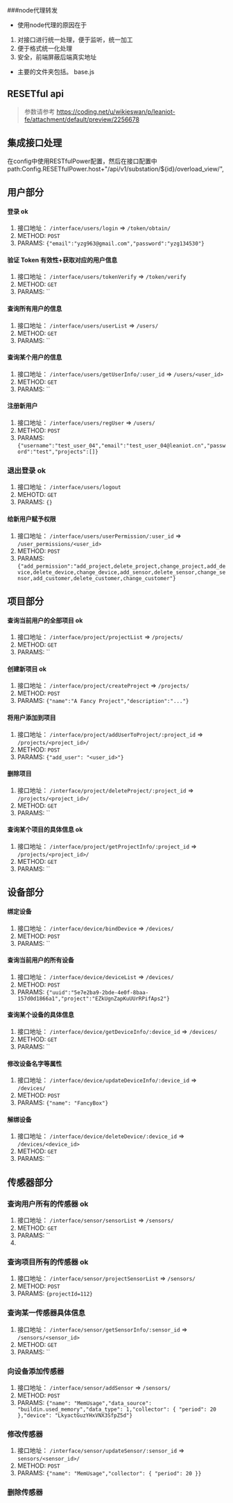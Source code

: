 ###node代理转发
+ 使用node代理的原因在于
1. 对接口进行统一处理，便于监听，统一加工
2. 便于格式统一化处理
3. 安全，前端屏蔽后端真实地址

+ 主要的文件夹包括。 base.js


## RESETful api

>参数请参考 https://coding.net/u/wikieswan/p/leaniot-fe/attachment/default/preview/2256678

## 集成接口处理
   在config中使用RESTfulPower配置，然后在接口配置中
    path:Config.RESETfulPower.host+"/api/v1/substation/${id}/overload_view/",


## 用户部分
#### 登录 ok
1. 接口地址： `/interface/users/login` => `/token/obtain/`
2. METHOD: `POST`
3. PARAMS: `{"email":"yzg963@gmail.com","password":"yzg134530"}`

#### 验证 Token 有效性+获取对应的用户信息
1. 接口地址： `/interface/users/tokenVerify` => `/token/verify`
2. METHOD: `GET`
3. PARAMS: ``

#### 查询所有用户的信息
1. 接口地址： `/interface/users/userList` => `/users/`
2. METHOD: `GET`
3. PARAMS: ``

#### 查询某个用户的信息
1. 接口地址： `/interface/users/getUserInfo/:user_id` => `/users/<user_id>`
2. METHOD: `GET`
3. PARAMS: ``

#### 注册新用户
1. 接口地址： `/interface/users/regUser` => `/users/`
2. METHOD: `POST`
3. PARAMS: `{"username":"test_user_04","email":"test_user_04@leaniot.cn","password":"test","projects":[]}`

### 退出登录 ok
1. 接口地址： `/interface/users/logout`
2. MEHOTD: `GET`
3. PARAMS: `{}`

#### 给新用户赋予权限
1. 接口地址： `/interface/users/userPermission/:user_id` => `/user_permissions/<user_id>`
2. METHOD: `POST`
3. PARAMS: `{"add_permission":"add_project,delete_project,change_project,add_device,delete_device,change_device,add_sensor,delete_sensor,change_sensor,add_customer,delete_customer,change_customer"}`

## 项目部分
#### 查询当前用户的全部项目 ok
1. 接口地址： `/interface/project/projectList` => `/projects/`
2. METHOD: `GET`
3. PARAMS: ``

#### 创建新项目 ok
1. 接口地址： `/interface/project/createProject` => `/projects/`
2. METHOD: `POST`
3. PARAMS: `{"name":"A Fancy Project","description":"..."}`

#### 将用户添加到项目
1. 接口地址： `/interface/project/addUserToProject/:project_id` => `/projects/<project_id>/`
2. METHOD: `POST`
3. PARAMS: `{"add_user": "<user_id>"}`

#### 删除项目
1. 接口地址： `/interface/project/deleteProject/:project_id` => `/projects/<project_id>/`
2. METHOD: `GET`
3. PARAMS: ``

#### 查询某个项目的具体信息 ok
1. 接口地址： `/interface/project/getProjectInfo/:project_id` => `/projects/<project_id>/`
2. METHOD: `GET`
3. PARAMS: ``

## 设备部分
#### 绑定设备
1. 接口地址： `/interface/device/bindDevice` => `/devices/`
2. METHOD: `POST`
3. PARAMS: ``

#### 查询当前用户的所有设备
1. 接口地址： `/interface/device/deviceList` => `/devices/`
2. METHOD: `POST`
3. PARAMS: `{"uuid":"5e7e2ba9-2bde-4e0f-8baa-157d0d1866a1","project":"EZkUgnZapKuUUrRPifAps2"}`

#### 查询某个设备的具体信息
1. 接口地址： `/interface/device/getDeviceInfo/:device_id` => `/devices/`
2. METHOD: `GET`
3. PARAMS: ``

#### 修改设备名字等属性
1. 接口地址： `/interface/device/updateDeviceInfo/:device_id` => `/devices/`
2. METHOD: `POST`
3. PARAMS: `{"name": "FancyBox"}`

#### 解绑设备
1. 接口地址： `/interface/device/deleteDevice/:device_id` => `/devices/<device_id>`
2. METHOD: `GET`
3. PARAMS: ``

## 传感器部分
### 查询用户所有的传感器 ok
1. 接口地址： `/interface/sensor/sensorList` => `/sensors/`
2. METHOD: `GET`
3. PARAMS: ``
4.
### 查询项目所有的传感器 ok
1. 接口地址： `/interface/sensor/projectSensorList` => `/sensors/`
2. METHOD: `POST`
3. PARAMS: `{projectId=112}`

###  查询某一传感器具体信息
1. 接口地址： `/interface/sensor/getSensorInfo/:sensor_id` => `/sensors/<sensor_id>`
2. METHOD: `GET`
3. PARAMS: ``

### 向设备添加传感器
1. 接口地址： `/interface/sensor/addSensor` => `/sensors/`
2. METHOD: `POST`
3. PARAMS: `{"name": "MemUsage","data_source": "buildin.used_memory","data_type": 1,"collector": { "period": 20 },"device": "LkyactGuzYHxVNX3SfpZ5d"}`

### 修改传感器
1. 接口地址： `/interface/sensor/updateSensor/:sensor_id` => `sensors/<sensor_id>/`
2. METHOD: `POST`
3. PARAMS: `{"name": "MemUsage","collector": { "period": 20 }}`

### 删除传感器
